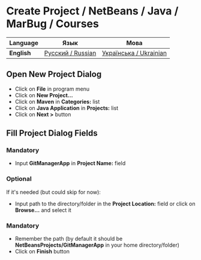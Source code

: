 # Create Project / NetBeans / Java / MarBug / Courses

| Language | Язык | Мова |
| -------- | ---- | ---- |
| **English** | [Русский / Russian](README.ru.md) | [Українська / Ukrainian](README.uk.md) |

## Open New Project Dialog ##

* Click on **File** in program menu
* Click on **New Project...**
* Click on **Maven** in **Categories:** list
* Click on **Java Application** in **Projects:** list
* Click on **Next >** button

## Fill Project Dialog Fields ##

### Mandatory ###

* Input **GitManagerApp** in **Project Name:** field

### Optional ###

If it's needed (but could skip for now):

* Input path to the directory/folder in the **Project Location:** field or click on **Browse...** and select it

### Mandatory ###

* Remember the path (by default it should be **NetBeansProjects/GitManagerApp** in your home directory/folder)
* Click on **Finish** button
